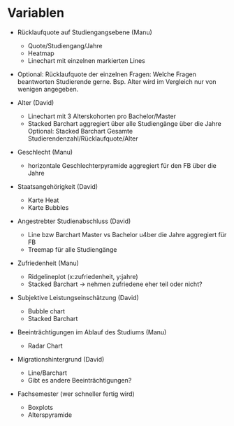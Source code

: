 # Variablen


- Rücklaufquote auf Studiengangsebene (Manu)
    - Quote/Studiengang/Jahre
    - Heatmap
    - Linechart mit einzelnen markierten Lines

- Optional: Rücklaufquote der einzelnen Fragen: Welche Fragen beantworten Studierende gerne. Bsp. Alter wird im  Vergleich nur von wenigen angegeben.

- Alter (David)
    - Linechart mit 3 Alterskohorten pro Bachelor/Master
    - Stacked Barchart aggregiert über alle Studiengänge über die Jahre
Optional: Stacked Barchart Gesamte Studierendenzahl/Rücklaufquote/Alter

- Geschlecht (Manu)
    - horizontale Geschlechterpyramide aggregiert für den FB über die Jahre

- Staatsangehörigkeit (David)
    - Karte Heat
    - Karte Bubbles
- Angestrebter Studienabschluss (David)
    - Line bzw Barchart Master vs Bachelor u4ber die Jahre aggregiert für FB
    - Treemap für alle Studiengänge

- Zufriedenheit (Manu)
    - Ridgelineplot (x:zufriedenheit, y:jahre)
    - Stacked Barchart
-> nehmen zufriedene eher teil oder nicht?

- Subjektive Leistungseinschätzung (David)
    - Bubble chart
    - Stacked Barchart
- Beeinträchtigungen im Ablauf des Studiums (Manu)
    - Radar Chart
- Migrationshintergrund (David)
    - Line/Barchart
    - Gibt es andere Beeinträchtigungen?


- Fachsemester (wer schneller fertig wird)
    - Boxplots
    - Alterspyramide



